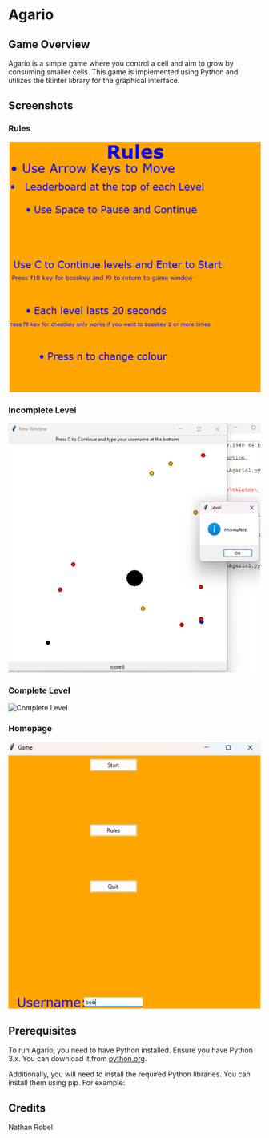 # Agario

## Game Overview

Agario is a simple game where you control a cell and aim to grow by consuming smaller cells. This game is implemented using Python and utilizes the tkinter library for the graphical interface.

## Screenshots

### Rules

![Rules](Rules.png)

### Incomplete Level

![Incomplete Level](Incomplete_Level.png)

### Complete Level

![Complete Level](Complete_Level.png)

### Homepage

![Homepage](Homepage.png)

## Prerequisites

To run Agario, you need to have Python installed. Ensure you have Python 3.x. You can download it from [python.org](https://www.python.org/).

Additionally, you will need to install the required Python libraries. You can install them using pip. For example:



## Credits
Nathan Robel
